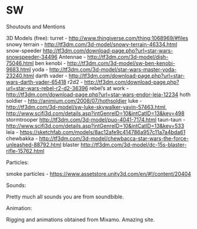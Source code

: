 # SW

Shoutouts and Mentions 

3D Models (free):
turret - http://www.thingiverse.com/thing:1068969/#files
snowy terrain - http://tf3dm.com/3d-model/snowy-terrain-46334.html
snow-speeder http://tf3dm.com/download-page.php?url=star-wars-snowspeeder-34496
Antennae - http://tf3dm.com/3d-model/dish-75046.html
ben kenobi - http://tf3dm.com/3d-model/sw-ben-kenobi-9683.html
yoda - http://tf3dm.com/3d-model/star-wars-master-yoda-23240.html
darth vader - http://tf3dm.com/download-page.php?url=star-wars-darth-vader-65418
r2d2 - http://tf3dm.com/download-page.php?url=star-wars-rebel-r2-d2-36396
rebel’s at work - http://tf3dm.com/download-page.php?url=star-wars-endor-leia-12234
hoth soldier - http://animium.com/2008/07/hothsoldier
luke - http://tf3dm.com/3d-model/sw-luke-skywalker-yavin-57463.html, http://www.scifi3d.com/details.asp?intGenreID=10&intCatID=13&key=498 
stormtrooper http://tf3dm.com/3d-model/puo-4041-7174.html 
taun-taun - http://www.scifi3d.com/details.asp?intGenreID=10&intCatID=13&key=533
leia - https://sketchfab.com/models/8ac12afe9c414786a957c11a7a4bda61
chewbakka - http://tf3dm.com/3d-model/chewbacca-star-wars-the-force-unleashed-88792.html
blaster http://tf3dm.com/3d-model/dc-15s-blaster-rifle-15762.html

Particles:

smoke particles - https://www.assetstore.unity3d.com/en/#!/content/20404

Sounds: 

Pretty much all sounds you are from soundbible.

Animation:

Rigging and animations obtained from Mixamo. Amazing site.

